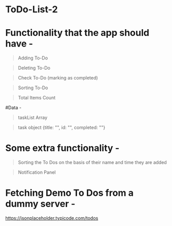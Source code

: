 # ToDo-List-2

# Functionality that the app should have -

  > Adding To-Do

  > Deleting To-Do

  > Check To-Do (marking as completed)
  
  > Sorting To-Do

  > Total Items Count

#Data -

  > taskList Array

  > task object {title: "", id: "", completed: ""}

# Some extra functionality -

> Sorting the To Dos on the basis of their name 
and time they are added

> Notification Panel

# Fetching Demo To Dos from a dummy server -

https://jsonplaceholder.typicode.com/todos
